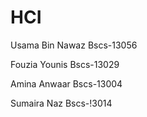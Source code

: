# HCI


Usama Bin Nawaz
Bscs-13056

Fouzia Younis
Bscs-13029

Amina Anwaar
Bscs-13004

Sumaira Naz
Bscs-!3014
